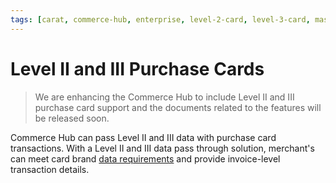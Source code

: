 ```yaml
---
tags: [carat, commerce-hub, enterprise, level-2-card, level-3-card, mastercard, visa, american-express, discover, purchase-card, commercial-card, business-card]
---
```


# Level II and III Purchase Cards

<!-- theme: danger -->
> We are enhancing the Commerce Hub to include Level II and III purchase card support and the documents related to the features will be released soon.

Commerce Hub can pass Level II and III data with purchase card transactions. With a Level II and III data pass through solution, merchant's can meet card brand [data requirements](?path=docs/Resources/Guides/Level23/Level23-Data.md) and provide invoice-level transaction details. 
